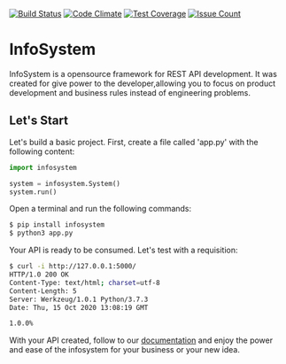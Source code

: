 [![Build Status](https://travis-ci.org/samueldmq/infosystem.svg?branch=master)](https://travis-ci.org/samueldmq/infosystem-ansible) [![Code Climate](https://codeclimate.com/github/samueldmq/infosystem/badges/gpa.svg)](https://codeclimate.com/github/samueldmq/infosystem) [![Test Coverage](https://codeclimate.com/github/samueldmq/infosystem/badges/coverage.svg)](https://codeclimate.com/github/samueldmq/infosystem/coverage) [![Issue Count](https://codeclimate.com/github/samueldmq/infosystem/badges/issue_count.svg)](https://codeclimate.com/github/samueldmq/infosystem)

# InfoSystem

InfoSystem is a opensource framework for REST API development. It was created
for give power to the developer,allowing you to focus on product development
and business rules instead of engineering problems.

## Let's Start

Let's build a basic project. First, create a file called 'app.py' with the
following content:

```python
import infosystem

system = infosystem.System()
system.run()
```

Open a terminal and run the following commands:

```bash
$ pip install infosystem
$ python3 app.py
```

Your API is ready to be consumed. Let's test with a requisition:

```bash
$ curl -i http://127.0.0.1:5000/
HTTP/1.0 200 OK
Content-Type: text/html; charset=utf-8
Content-Length: 5
Server: Werkzeug/1.0.1 Python/3.7.3
Date: Thu, 15 Oct 2020 13:08:19 GMT

1.0.0%
```

With your API created, follow to our
[documentation](https://infosystem.readthedocs.io/en/latest/) and enjoy the
power and ease of the infosystem  for your business or your new idea.
